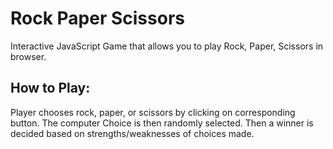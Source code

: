 # Rock Paper Scissors

Interactive JavaScript Game that allows you to play Rock, Paper, Scissors in browser. 

## How to Play:

Player chooses rock, paper, or scissors by clicking on corresponding button. The computer Choice is then randomly selected. Then a winner is decided based on strengths/weaknesses of choices made. 